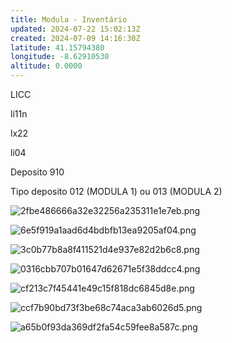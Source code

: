 ```yaml
---
title: Modula - Inventário
updated: 2024-07-22 15:02:13Z
created: 2024-07-09 14:16:30Z
latitude: 41.15794380
longitude: -8.62910530
altitude: 0.0000
---
```


LICC

li11n

lx22

li04


Deposito 910

Tipo deposito 012 (MODULA 1) ou 013 (MODULA 2)


![2fbe486666a32e32256a235311e1e7eb.png](../_resources/2fbe486666a32e32256a235311e1e7eb.png)


![6e5f919a1aad6d4bdbfb13ea9205af04.png](../_resources/6e5f919a1aad6d4bdbfb13ea9205af04.png)


![3c0b77b8a8f411521d4e937e82d2b6c8.png](../_resources/3c0b77b8a8f411521d4e937e82d2b6c8.png)

![0316cbb707b01647d62671e5f38ddcc4.png](../_resources/0316cbb707b01647d62671e5f38ddcc4.png)

![cf213c7f45441e49c15f818dc6845d8e.png](../_resources/cf213c7f45441e49c15f818dc6845d8e.png)


![ccf7b90bd73f3be68c74aca3ab6026d5.png](../_resources/ccf7b90bd73f3be68c74aca3ab6026d5.png)

![a65b0f93da369df2fa54c59fee8a587c.png](../_resources/a65b0f93da369df2fa54c59fee8a587c.png)